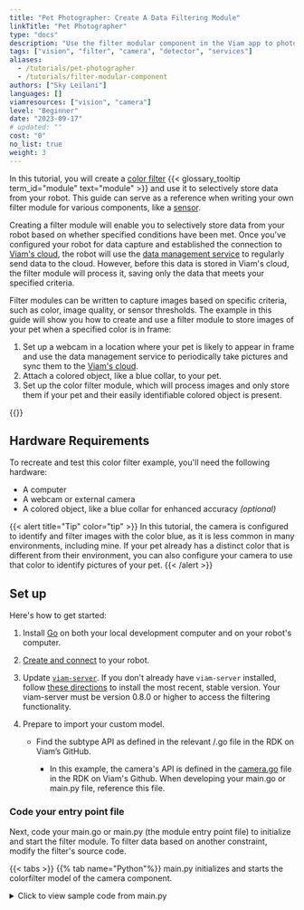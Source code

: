 ```yaml
---
title: "Pet Photographer: Create A Data Filtering Module"
linkTitle: "Pet Photographer"
type: "docs"
description: "Use the filter modular component in the Viam app to photograph your pet in their collar."
tags: ["vision", "filter", "camera", "detector", "services"]
aliases:
  - /tutorials/pet-photographer
  - /tutorials/filter-modular-component
authors: ["Sky Leilani"]
languages: []
viamresources: ["vision", "camera"]
level: "Beginner"
date: "2023-09-17"
# updated: ""
cost: "0"
no_list: true
weight: 3
---
```


In this tutorial, you will create a [color filter](https://github.com/viam-labs/modular-filter-examples) {{< glossary_tooltip term_id="module" text="module" >}} and use it to selectively store data from your robot.
This guide can serve as a reference when writing your own filter module for various components, like a [sensor](https://github.com/viam-labs/modular-filter-examples/tree/main/sensorfilter).

Creating a filter module will enable you to selectively store data from your robot based on whether specified conditions have been met.
Once you've configured your robot for data capture and established the connection to [Viam's cloud](/services/data/#cloud-sync), the robot will use the [data management service](/services/data/) to regularly send data to the cloud.
However, before this data is stored in Viam's cloud, the filter module will process it, saving only the data that meets your specified criteria.

Filter modules can be written to capture images based on specific criteria, such as color, image quality, or sensor thresholds.
The example in this guide will show you how to create and use a filter module to store images of your pet when a specified color is in frame:

1. Set up a webcam in a location where your pet is likely to appear in frame and use the data management service to periodically take pictures and sync them to the [Viam's cloud](/services/data/#cloud-sync).
2. Attach a colored object, like a blue collar, to your pet.
3. Set up the color filter module, which will process images and only store them if your pet and their easily identifiable colored object is present.

{{<imgproc src="/tutorials/pet-photographer/data-example.png" resize="700x" declaredimensions=true alt="Dog in blue collar in the camera's live feed">}}

## Hardware Requirements

To recreate and test this color filter example, you'll need the following hardware:

- A computer
- A webcam or external camera
- A colored object, like a blue collar for enhanced accuracy _(optional)_

{{< alert title="Tip" color="tip" >}}
In this tutorial, the camera is configured to identify and filter images with the color blue, as it is less common in many environments, including mine.
If your pet already has a distinct color that is different from their environment, you can also configure your camera to use that color to identify pictures of your pet.
{{< /alert >}}

## Set up

Here's how to get started:

1. Install [Go](https://go.dev/dl/) on both your local development computer and on your robot's computer.

1. [Create and connect](https://docs.viam.com/manage/fleet/robots/#add-a-new-robot) to your robot.

1. Update [`viam-server`](/installation/manage/#update-viam-server).
   If you don't already have `viam-server` installed, follow [these directions](/installation/#install-viam-server) to install the most recent, stable version.
   Your viam-server must be version 0.8.0 or higher to access the filtering functionality.

1. Prepare to import your custom model.
   - Find the subtype API as defined in the relevant <resource-name>/<resource-name>.go file in the RDK on Viam’s GitHub.
     - In this example, the camera's API is defined in the <file>[camera.go](https://github.com/viamrobotics/rdk/blob/main/components/camera/camera.go)</file> file in the RDK on Viam's Github.
       When developing your <file>main.go</file> or <file>main.py</file> file, reference this file.

### Code your entry point file

Next, code your <file>main.go</file> or <file>main.py</file> (the module entry point file) to initialize and start the filter module.
To filter data based on another constraint, modify the filter's source code.

{{< tabs >}}
{{% tab name="Python"%}}
<file>main.py</file> initializes and starts the colorfilter model of the camera component.

<details>
  <summary>Click to view sample code from <file>main.py</file></summary>

```python {class="line-numbers linkable-line-numbers"}
import asyncio

from viam.components.camera import Camera
from viam.module.module import Module
from viam.resource.registry import Registry, ResourceCreatorRegistration

import color_filter

async def main():
"""This function creates and starts a new module, after adding all desired resource models.
Resource creators must be registered to the resource registry before the module adds the resource model.
"""
Registry.register_resource_creator(Camera.SUBTYPE, color_filter.ColorFilterCam.MODEL, ResourceCreatorRegistration(color_filter.ColorFilterCam.new_cam, color_filter.ColorFilterCam.validate_config))
module = Module.from_args()

    module.add_model_from_registry(Camera.SUBTYPE, color_filter.ColorFilterCam.MODEL)
    await module.start()

if **name** == "**main**":
asyncio.run(main())

```

{{% /tab %}}
{{% tab name="Go"%}}
<file>main.go</file> initializes and starts the colorfilter model of the camera component.

<details>
  <summary>Click to view sample code from <file>main.go</file></summary>

```go {class="line-numbers linkable-line-numbers"}
// Package main is a module which serves the colorfilter custom module.
package main

import (
  "context"

  "github.com/edaniels/golog"
  "go.viam.com/utils"

  "github.com/viam-labs/modular-filter-examples/colorfilter"
  "go.viam.com/rdk/components/camera"
  "go.viam.com/rdk/module"
)

func main() {
  utils.ContextualMain(mainWithArgs, module.NewLoggerFromArgs("colorfilter_module"))
}

func mainWithArgs(ctx context.Context, args []string, logger golog.Logger) (err error) {
  myMod, err := module.NewModuleFromArgs(ctx, logger)
  if err != nil {
    return err
  }

  err = myMod.AddModelFromRegistry(ctx, camera.API, colorfilter.Model)
  if err != nil {
    return err
  }

  err = myMod.Start(ctx)
  defer myMod.Close(ctx)
  if err != nil {
    return err
  }
  <-ctx.Done()
  return nil
}
```

{{% /tab %}}
{{< /tabs >}}

For more information on creating your own module, read [Code your own modules to create modular resources](https://docs.viam.com/modular-resources/create/).

## Code your filter resource model

The code for this colorfilter camera model (<file>[color_filter.go](https://github.com/viam-labs/modular-filter-examples/blob/main/colorfilter/color_filter.go)</file>) or (<file>[color_filter.py](https://github.com/viam-labs/modular-filter-examples/blob/main/pycolorfilter/color_filter.py)</file>) is sourced from the full modular filter examples available on the [Viam GitHub](https://github.com/viam-labs/modular-filter-examples/tree/main).

### Include subtype's required methods

In order to code a new filter resource model, you must implement the required methods outlined in the <file>[client.go](https://github.com/viamrobotics/rdk/components/camera/client.go)</file> file in the corresponding resource's directory.
In this case, the `rdk/components/camera` directory.

Provide this as a file inside of your `colorfilter` module directory to serve as your module's client interface, <file>color_filter.go</file> or <file>color_filter.py</file>. Make sure you name your model with all lowercase letters for optimal performance with Viam's SDKs.

For more information, read [Create a custom module](https://docs.viam.com/modular-resources/create/#create-a-custom-module).

### Include filter module requirements

When creating your own filter module, it's required to check whether the data management service is the caller of the filtering to prevent unwanted effects on the filter state.
You can achieve this by examining the `extra` data passed to your filtering function in your <file>color_filter.py</file> or <file>color_filter.go</file> file.

The approach for checking this varies depending on the programming language used to configure your camera:

- The Go configured camera looks for a flag called `fromDM` in the context (`ctx`) using `ctx.Value(data.FromDMContextKey{})` to figure out if data management triggered the filter, rather than using `extra`.
- For the Python configured camera, the SDK simplifies this process by exposing the utility function `from_dm_from_extra`, which handles the check for you.
- For other programming languages, similar utility functions will be exposed to help you check the caller of your filter function.
  Not all collector functions receive the `extra` data parameter, so the method for checking may vary based on the specific function and language.

- If the boolean is `true`, the function will call the vision service to get detections and return the image if the color is detected, otherwise, they raise `data.ErrNoCaptureToStore` or `NoCaptureToStoreError()`.

{{< alert title="Alert" color="alert" >}}
It's important to include these operations and the `data.ErrNoCaptureToStore` or `NoCaptureToStoreError()` error types to avoid unintentional impacts to the filter state.
{{< /alert >}}

The following is the color filter function:

{{< tabs >}}
{{% tab name="Python"%}}

```python {class="line-numbers linkable-line-numbers"}

async def get_image(self, mime_type: str = "", \*, extra: Optional[Dict[str, Any]] = None, timeout: Optional[float] = None, \*\*kwargs) -> Image.Image:
"""Filters the output of the underlying camera"""
img = await self.actual_cam.get_image()
if from_dm_from_extra(extra):
detections = await self.vision_service.get_detections(img)
if len(detections) == 0:
raise NoCaptureToStoreError()

          return img
```

{{% /tab %}}
{{% tab name="Go"%}}

```go {class="line-numbers linkable-line-numbers"}

// Next contains the filtering logic and returns select data from the underlying camera.
func (fs filterStream) Next(ctx context.Context) (image.Image, func(), error) {
if ctx.Value(data.FromDMContextKey{}) != true {
// If not data management collector, return underlying stream contents without filtering.
return fs.cameraStream.Next(ctx)
}

    // Only return captured image if it contains a certain color set by the vision service.
    img, release, err := fs.cameraStream.Next(ctx)
    if err != nil {
      return nil, nil, errors.New("could not get next source image")
    }
    detections, err := fs.visionService.Detections(ctx, img, map[string]interface{}{})
    if err != nil {
      return nil, nil, errors.New("could not get detections")
    }

    if len(detections) == 0 {
      return nil, nil, data.ErrNoCaptureToStore
    }

    return img, release, err

}
```

{{% /tab %}}
{{< /tabs >}}

- The Python configured camera checks if `extra.FromDMString` is true (or its equivalent) to decide whether to apply filtering.
- The Go configured camera checks for `ctx.Value(data.FromDMContextKey{})` to determine whether to store the data.
- If "extra.FromDMString" is true, both functions call the vision service to get detections and return the image if the color is detected, otherwise, they raise `data.ErrNoCaptureToStore` or `NoCaptureToStoreError()`.

Once you have implemented your resource subtype's required methods and written your filter function, your final code should look like this:

{{< tabs >}}
{{% tab name="Python"%}}

<file>color_filter.py</file> implements "colorfilter", a custom model of the camera component.

<details>
  <summary>Click to view sample code from <file>color_filter.py</file></summary>

```python {class="line-numbers linkable-line-numbers"}
from typing import ClassVar, Mapping, Sequence, Optional, cast, Tuple, List, Any, Dict

from typing_extensions import Self

from viam.module.types import Reconfigurable
from viam.proto.app.robot import ComponentConfig
from viam.proto.common import ResourceName, ResponseMetadata, Geometry
from viam.components.camera import Camera
from viam.resource.types import Model, ModelFamily
from viam.resource.base import ResourceBase
from viam.media.video import NamedImage
from PIL import Image
from viam.errors import NoCaptureToStoreError
from viam.services.vision import Vision
from viam.utils import from_dm_from_extra

class ColorFilterCam(Camera, Reconfigurable):
    """A ColorFilterCam wraps the underlying camera `actual_cam` and only keeps the data captured on the actual camera if `vision_service`
    detects a certain color in the captured image.
    """
    MODEL: ClassVar[Model] = Model(ModelFamily("example", "camera"), "colorfilter")

    def __init__(self, name: str):
        super().__init__(name)

    @classmethod
    def new_cam(cls, config: ComponentConfig, dependencies: Mapping[ResourceName, ResourceBase]) -> Self:
        cam = cls(config.name)
        cam.reconfigure(config, dependencies)
        return cam

    @classmethod
    def validate_config(cls, config: ComponentConfig) -> Sequence[str]:
        """Validates JSON configuration"""
        actual_cam = config.attributes.fields["actual_cam"].string_value
        if actual_cam == "":
            raise Exception("actual_cam attribute is required for a ColorFilterCam component")
        vision_service = config.attributes.fields["vision_service"].string_value
        if vision_service == "":
            raise Exception("vision_service attribute is required for a ColorFilterCam component")
        return [actual_cam, vision_service]

    def reconfigure(self, config: ComponentConfig, dependencies: Mapping[ResourceName, ResourceBase]):
        """Handles attribute reconfiguration"""
        actual_cam_name = config.attributes.fields["actual_cam"].string_value
        actual_cam = dependencies[Camera.get_resource_name(actual_cam_name)]
        self.actual_cam = cast(Camera, actual_cam)

        vision_service_name = config.attributes.fields["vision_service"].string_value
        vision_service = dependencies[Vision.get_resource_name(vision_service_name)]
        self.vision_service = cast(Vision, vision_service)

    async def get_properties(self, *, timeout: Optional[float] = None, **kwargs) -> Camera.Properties:
        """Returns details about the camera"""
        return await self.actual_cam.get_properties()

    async def get_image(self, mime_type: str = "", *, extra: Optional[Dict[str, Any]] = None, timeout: Optional[float] = None, **kwargs) -> Image.Image:
        """Filters the output of the underlying camera"""
        img = await self.actual_cam.get_image()
        if from_dm_from_extra(extra):
            detections = await self.vision_service.get_detections(img)
            if len(detections) == 0:
                raise NoCaptureToStoreError()

        return img

    async def get_images(self, *, timeout: Optional[float] = None, **kwargs) -> Tuple[List[NamedImage], ResponseMetadata]:
        raise NotImplementedError

    async def get_point_cloud(self, *, extra: Optional[Dict[str, Any]] = None, timeout: Optional[float] = None, **kwargs) -> Tuple[bytes, str]:
        raise NotImplementedError

    async def get_geometries(self) -> List[Geometry]:
        raise NotImplementedError
```

{{% /tab %}}
{{% tab name="Go"%}}

<file>color_filter.go</file> implements "colorfilter", a custom model of the camera component.

<details>
  <summary>Click to view sample code from <file>color_filter.go</file></summary>

```go {class="line-numbers linkable-line-numbers"}

// Package colorfilter implements a modular camera that filters the output of an underlying camera and only keeps
// captured data if the vision service detects a certain color in the captured image.
package colorfilter

import (
"context"
"fmt"
"image"

    "github.com/edaniels/golog"
    "github.com/pkg/errors"
    "github.com/viamrobotics/gostream"

    "go.viam.com/rdk/components/camera"
    "go.viam.com/rdk/data"
    "go.viam.com/rdk/pointcloud"
    "go.viam.com/rdk/resource"
    "go.viam.com/rdk/rimage/transform"
    "go.viam.com/rdk/services/vision"

)

var (
// Model is the full model definition.
Model = resource.NewModel("example", "camera", "colorfilter")
errUnimplemented = errors.New("unimplemented")
)

func init() {
resource.RegisterComponent(camera.API, Model, resource.Registration[camera.Camera, *Config]{
Constructor: newCamera,
})
}

func newCamera(ctx context.Context, deps resource.Dependencies, conf resource.Config, logger golog.Logger) (camera.Camera, error) {
c := &colorFilterCam{
Named: conf.ResourceName().AsNamed(),
logger: logger,
}
if err := c.Reconfigure(ctx, deps, conf); err != nil {
return nil, err
}
return c, nil
}

// Config contains the name to the underlying camera and the name of the vision service to be used.
type Config struct {
ActualCam string `json:"actual_cam"`
VisionService string `json:"vision_service"`
}

// Validate validates the config and returns implicit dependencies.
func (cfg \*Config) Validate(path string) ([]string, error) {
if cfg.ActualCam == "" {
return nil, fmt.Errorf(`expected "actual_cam" attribute in %q`, path)
}
if cfg.VisionService == "" {
return nil, fmt.Errorf(`expected "vision_service" attribute in %q`, path)
}

    return []string{cfg.ActualCam, cfg.VisionService}, nil

}

// A colorFilterCam wraps the underlying camera `actualCam` and only keeps the data captured on the actual camera if `visionService`
// detects a certain color in the captured image.
type colorFilterCam struct {
resource.Named
actualCam camera.Camera
visionService vision.Service
logger golog.Logger
}

// Reconfigure reconfigures the modular component with new settings.
func (c *colorFilterCam) Reconfigure(ctx context.Context, deps resource.Dependencies, conf resource.Config) error {
camConfig, err := resource.NativeConfig[*Config](conf)
if err != nil {
return err
}

    c.actualCam, err = camera.FromDependencies(deps, camConfig.ActualCam)
    if err != nil {
      return errors.Wrapf(err, "unable to get camera %v for colorfilter", camConfig.ActualCam)
    }

    c.visionService, err = vision.FromDependencies(deps, camConfig.VisionService)
    if err != nil {
      return errors.Wrapf(err, "unable to get vision service %v for colorfilter", camConfig.VisionService)
    }

    return nil

}

// DoCommand simply echoes whatever was sent.
func (c \*colorFilterCam) DoCommand(ctx context.Context, cmd map[string]interface{}) (map[string]interface{}, error) {
return cmd, nil
}

// Close closes the underlying camera.
func (c \*colorFilterCam) Close(ctx context.Context) error {
return c.actualCam.Close(ctx)
}

// Images does nothing.
func (c \*colorFilterCam) Images(ctx context.Context) ([]camera.NamedImage, resource.ResponseMetadata, error) {
return nil, resource.ResponseMetadata{}, errUnimplemented
}

// Stream returns a stream that filters the output of the underlying camera stream in the stream.Next method.
func (c \*colorFilterCam) Stream(ctx context.Context, errHandlers ...gostream.ErrorHandler) (gostream.VideoStream, error) {
camStream, err := c.actualCam.Stream(ctx, errHandlers...)
if err != nil {
return nil, err
}

    return filterStream{camStream, c.visionService}, nil

}

// NextPointCloud does nothing.
func (c \*colorFilterCam) NextPointCloud(ctx context.Context) (pointcloud.PointCloud, error) {
return nil, errUnimplemented
}

// Properties returns details about the camera.
func (c \*colorFilterCam) Properties(ctx context.Context) (camera.Properties, error) {
return c.actualCam.Properties(ctx)
}

// Projector does nothing.
func (c \*colorFilterCam) Projector(ctx context.Context) (transform.Projector, error) {
return nil, errUnimplemented
}

type filterStream struct {
cameraStream gostream.VideoStream
visionService vision.Service
}

// Next contains the filtering logic and returns select data from the underlying camera.
func (fs filterStream) Next(ctx context.Context) (image.Image, func(), error) {
if ctx.Value(data.FromDMContextKey{}) != true {
// If not data management collector, return underlying stream contents without filtering.
return fs.cameraStream.Next(ctx)
}

// Only return captured image if it contains a certain color set by the vision service.
img, release, err := fs.cameraStream.Next(ctx)
if err != nil {
return nil, nil, errors.New("could not get next source image")
}
detections, err := fs.visionService.Detections(ctx, img, map[string]interface{}{})
if err != nil {
return nil, nil, errors.New("could not get detections")
}

if len(detections) == 0 {
return nil, nil, data.ErrNoCaptureToStore
}

return img, release, err
}

// Close closes the stream.
func (fs filterStream) Close(ctx context.Context) error {
return fs.cameraStream.Close(ctx)
}
```

{{% /tab %}}
{{< /tabs >}}

For more information, read [Code a new resource model](/modular-resources/create/#code-a-new-resource-model).

Once you've written your filter module, [compile the executable](https://docs.viam.com/modular-resources/create/#compile-the-module-into-an-executable) that runs your module when executed.

### Add local module

Now that you've completed writing and compiling your filter module, it's time to put it to use.

When configuring a filter module for your robot in the [Viam app](https://app.viam.com/robots), you must provide the absolute path to the module on the robot's computer.
This ensures that the Viam app knows where to find the module for remote access.

To do this, follow these steps:

1. Navigate to your robot's page on the [Viam app](https://app.viam.com/robots) and select the **Config** tab.
1. Click the **Modules** subtab to configure the local color filter module for your robot's system in the Viam app.
1. You identified your module's path when you [compiled your modules executable](/modular-resources/create/#compile-the-module-into-an-executable).
   In the **Add local module** section, enter the name of your module (`colorfilter`) along with the filter's executable and click **Add module**.
   This name should be all lowercase.
1. Then, click **Save config**.

![A color filter module that has been added.](/tutorials/pet-photographer/add-colorfilter-module.png)

## Add services

Add a [vision service](/services/vision/detection/) for color detection and a [data management service](/services/data/) for storing your filtered images.
Consider the specific services your filter might require when working with other components.
For example, the [Sensors service](/services/sensors/) provides a central interface to all of your robot’s sensors.

### Add data management service

To enable data capture on your robot, add and configure the [data management service](/services/data/) to capture and store data on your robot's computer:

{{< tabs >}}
{{% tab name="Builder" %}}

1. 1. On the **Config** page, click the **Services** subtab and click **Create service** in the lower-left corner.
1. Choose `Data Management` as the type and name your instance of the data manager `dm`.
   This service syncs data from your robot to the Viam app in the cloud.
1. Select **Create**.
1. On the panel that appears, you can manage the capturing and syncing functions individually.
   By default, the data management service captures data every 0.1 minutes in the <file>~/.viam/capture</file> directory.

   You can leave the default settings as they are.
   Click **Save config** at the bottom of the window.

   ![An instance of the data management service named "dm". The cloud sync and capturing options are toggled on and the directory is empty. The interval is set to 0.1](/tutorials/pet-photographer/data-management-services.png)

   For more detailed information see [Add the data management service](/services/data/configure-data-capture/#add-the-data-management-service).
   {{% /tab %}}
   {{% tab name="JSON Template" %}}
   Add the vision service object to the services array in your rover’s raw JSON configuration:

```json {class="line-numbers linkable-line-numbers"}
    {
      "name": "dm",
      "type": "data_manager",
      "namespace": "rdk",
      "attributes": {
        "sync_interval_mins": 0.1,
        "capture_dir": "",
        "tags": [],
        "additional_sync_paths": []
      }
    },
  ... // Vision and other services
```

Click **Save Config** and head back to the **Builder** mode.

{{% /tab %}}
{{< /tabs >}}

### Vision service to detect color

This tutorial uses the color of my dogs collar, `#43A1D0` or `rgb(67, 161, 208)` (blue), but you can use a different color that matches your pet or a distinctly colored item on your pet.

**Hex color #43A1D0**: {{<imgproc src="/tutorials/pet-photographer/43a1d0.png" resize="90x" declaredimensions=true alt="A color swatch for the color of example subject's collar">}}

To configure your [vision service color detector](/services/vision/detection/):

{{< tabs >}}
{{% tab name="Builder" %}}

1. At the bottom-left of the page, click **Create service**.

1. Select the `Vision` type, then select the `Color Detector` model.

1. Enter `my_color_detector` as the name for your detector and click **Create**.

1. In the vision service panel, click the color selection box to set the color to be detected.
   For this tutorial, set the color to the color of your pet, or use a blue collar or ribbon to increase the precision of your filter.

1. Then, set **Hue Tolerance** to `0.06` and **Segment Size px** to `100`.

Your configuration should look like the following:

![The vision service configuration panel showing the color set to blue, the hue tolerance set to 0.06, and the segment size set to 100.](/tutorials/pet-photographer/vision-service.png)

For more detailed information see [Configure a color detector](/services/vision/detection/#configure-a-color_detector).

{{% /tab %}}
{{% tab name="JSON Template" %}}

Add the vision service object to the services array in your rover’s raw JSON configuration:

```json {class="line-numbers linkable-line-numbers"}
  {
    "name": "my_color_detector",
    "type": "vision",
    "model": "color_detector",
    "attributes": {
      "segment_size_px": 100,
      "detect_color": "#43a1d0",
      "hue_tolerance_pct": 0.06
    }
  },
  ... // Other services
```

{{% /tab %}}
{{< /tabs >}}

## Configure the color filter camera

With the vision and data management services configured, you can now configure your camera to filter by color and store photos to Viam's cloud.

### Configure your camera

Navigate to your robot's page on the app and click on the **Config** tab.

Add your robot's [camera](/components/camera/) as a component by clicking **Create component** in the lower-left corner of the page and typing in 'webcam'.
Select the `webcam` model and type in 'cam' as the name for your camera.
Then click create.

Your robot's config page now has a panel for your camera.
To select the camera the robot should use, click on the **video path** field.
If your robot is connected, you will see a selection of available cameras.
Select the camera you want to use, then click **Save config**

![An instance of the webcam component named 'cam'](/tutorials/pet-photographer/webcam-component.png)

### Add colorfilter component

1. Click the **Components** subtab and click **Create component**.

1. Then, select the `local modular resource` type from the list.

   {{<imgproc src="extend/modular-resources/configure/add-local-module-list.png" resize="300x" declaredimensions=true alt="The add a component modal showing the list of components to add with 'local modular resource' shown at the bottom">}}

1. On the next screen:

   1. Select the camera from the drop down menu.
   1. Enter the {{< glossary_tooltip term_id="model-namespace-triplet" text="model namespace triplet">}} of your modular resource's [model](/extend/modular-resources/key-concepts/#models), `example:camera:colorfilter`.
   1. Enter a name for this instance of your modular resource.
      This name must be different from the module name.

   {{<imgproc src="/tutorials/pet-photographer/add-colorfilter-module-create.png" resize="400x" declaredimensions=true alt="The add a component model showing the create a module step for a local color filter module">}}

1. Click **Create** to create the modular resource component.

1. Copy the following JSON configuration into the **Attributes** section:

```json {class="line-numbers linkable-line-numbers"}
{
  "vision_service": "my_color_detector",
  "actual_cam": "cam"
}
```

![A component panel for a color filter modular resource with the attributes filled out for vision service and actual_cam](/tutorials/pet-photographer/colorfiltercam-component-attributes.png)

### Configure data capture

To add data capture for the colorfilter camera, click **Add Method** in the **Data Capture configuration** section of your color filter camera component.
Toggle the **Type** dropdown menu, select **ReadImage**, and set the **Frequency** of the capture to `0.1`.
Then, click **Save config**.

![A component panel for a color filter modular resource with the attributes filled out for vision service and actual_cam as well as the data capture configuration capture set capture ReadImage at 0.1 frequency](/tutorials/pet-photographer/colorfiltercam-component.png)

## Test your color filter camera

To test that your color filter camera is capturing and filtering images properly, navigate to the **Control** tab on your robot's page.

On the **colorfiltercam**'s panel, toggle **view colorfiltercam** to view your camera's live feed.
Test the filter by moving a blue colored item within the camera's field of view.
Then, go to the **Data** tab to view pictures that contain the blue colored item.

![Filtered data tab contents from colorfiltercam showing only photos of dog with blue collar](/tutorials/pet-photographer/data-capture.png)

## Next steps

Your pet photographer is now set up.
Place it in an area your pet frequently visits and don't forget to attach the colored object to your pet.
Then, check the [**Data** tab](/manage/data/view/)

If you want to learn more about data management or detection, you may enjoy one of these tutorials:

{{< cards >}}
{{% card link="/tutorials/services/try-viam-color-detection.md" %}}
{{% card link="/tutorials/projects/pet-treat-dispenser/" %}}
{{% card link="/tutorials/projects/guardian/" %}}
{{% card link="/tutorials/projects/send-security-photo/" %}}
{{< /cards >}}

